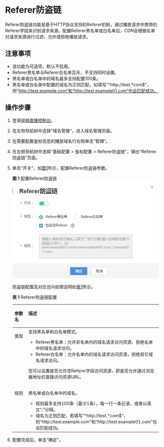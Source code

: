 # Referer防盗链<a name="live_01_0048"></a>

Referer防盗链功能是基于HTTP协议支持的Referer机制，通过播放请求中携带的Referer字段来识别请求来源。配置Referer黑名单或白名单后，CDN会根据名单对请求来源进行过滤，允许或拒绝播放请求。

## 注意事项<a name="zh-cn_topic_0194695754_section9354115514113"></a>

-   该功能为可选项，默认不启用。
-   Referer黑名单与Referer白名单互斥，不支持同时设置。
-   黑名单或白名单中的域名最多支持配置100条。
-   黑名单或白名单中配置的域名为正则匹配。如填写“^http://test.\*com$“，则“http://test.example.com“和“http://test.example01.com“也会匹配成功。

## 操作步骤<a name="zh-cn_topic_0194695754_section12744193714437"></a>

1.  登录[视频直播控制台](https://console.huaweicloud.com/live)。
2.  在左侧导航树中选择“域名管理“，进入域名管理页面。
3.  在需要配置鉴权信息的播放域名行右侧单击“管理“。
4.  在左侧导航树中选择“基础配置 \> 鉴权配置 \> Referer防盗链“，弹出“Referer防盗链“页面。
5.  单击“开关“，如[图1](#zh-cn_topic_0194695754_fig657733201016)所示，配置Referer防盗链参数。

    **图 1**  配置Referer防盗链<a name="zh-cn_topic_0194695754_fig657733201016"></a>  
    ![](figures/配置Referer防盗链.png "配置Referer防盗链")

    防盗链配置及对应访问权限说明如[表1](#zh-cn_topic_0194695754_zh-cn_topic_0129356805_table837817528191)所示。

    **表 1**  Referer防盗链配置

    <a name="zh-cn_topic_0194695754_zh-cn_topic_0129356805_table837817528191"></a>
    <table><thead align="left"><tr id="zh-cn_topic_0194695754_zh-cn_topic_0129356805_zh-cn_topic_0111450891_row19890101885714"><th class="cellrowborder" valign="top" width="20.03%" id="mcps1.2.3.1.1"><p id="zh-cn_topic_0194695754_zh-cn_topic_0129356805_zh-cn_topic_0111450891_p182343561940"><a name="zh-cn_topic_0194695754_zh-cn_topic_0129356805_zh-cn_topic_0111450891_p182343561940"></a><a name="zh-cn_topic_0194695754_zh-cn_topic_0129356805_zh-cn_topic_0111450891_p182343561940"></a>参数名</p>
    </th>
    <th class="cellrowborder" valign="top" width="79.97%" id="mcps1.2.3.1.2"><p id="zh-cn_topic_0194695754_zh-cn_topic_0129356805_zh-cn_topic_0111450891_p6890181895711"><a name="zh-cn_topic_0194695754_zh-cn_topic_0129356805_zh-cn_topic_0111450891_p6890181895711"></a><a name="zh-cn_topic_0194695754_zh-cn_topic_0129356805_zh-cn_topic_0111450891_p6890181895711"></a>描述</p>
    </th>
    </tr>
    </thead>
    <tbody><tr id="zh-cn_topic_0194695754_zh-cn_topic_0129356805_zh-cn_topic_0111450891_row1089016185579"><td class="cellrowborder" valign="top" width="20.03%" headers="mcps1.2.3.1.1 "><p id="zh-cn_topic_0194695754_zh-cn_topic_0129356805_zh-cn_topic_0111450891_p323410562417"><a name="zh-cn_topic_0194695754_zh-cn_topic_0129356805_zh-cn_topic_0111450891_p323410562417"></a><a name="zh-cn_topic_0194695754_zh-cn_topic_0129356805_zh-cn_topic_0111450891_p323410562417"></a>类型</p>
    </td>
    <td class="cellrowborder" valign="top" width="79.97%" headers="mcps1.2.3.1.2 "><div class="p" id="zh-cn_topic_0194695754_p4796204561519"><a name="zh-cn_topic_0194695754_p4796204561519"></a><a name="zh-cn_topic_0194695754_p4796204561519"></a>支持黑名单和白名单模式。<a name="zh-cn_topic_0194695754_ul1528259181510"></a><a name="zh-cn_topic_0194695754_ul1528259181510"></a><ul id="zh-cn_topic_0194695754_ul1528259181510"><li>Referer黑名单：允许非名单内的域名请求访问资源，拒绝名单中的域名请求访问。</li><li>Referer白名单：允许名单内的域名请求访问资源，拒绝其它域名请求访问。</li></ul>
    </div>
    <p id="zh-cn_topic_0194695754_p030612381510"><a name="zh-cn_topic_0194695754_p030612381510"></a><a name="zh-cn_topic_0194695754_p030612381510"></a>您可以设置是否允许空Referer字段访问资源，即是否允许通过浏览器地址栏直接访问资源URL。</p>
    </td>
    </tr>
    <tr id="zh-cn_topic_0194695754_zh-cn_topic_0129356805_zh-cn_topic_0111450891_row4725335657"><td class="cellrowborder" valign="top" width="20.03%" headers="mcps1.2.3.1.1 "><p id="zh-cn_topic_0194695754_zh-cn_topic_0129356805_zh-cn_topic_0111450891_p1872653520517"><a name="zh-cn_topic_0194695754_zh-cn_topic_0129356805_zh-cn_topic_0111450891_p1872653520517"></a><a name="zh-cn_topic_0194695754_zh-cn_topic_0129356805_zh-cn_topic_0111450891_p1872653520517"></a>规则</p>
    </td>
    <td class="cellrowborder" valign="top" width="79.97%" headers="mcps1.2.3.1.2 "><p id="zh-cn_topic_0194695754_zh-cn_topic_0129356805_zh-cn_topic_0111450891_p15426936145216"><a name="zh-cn_topic_0194695754_zh-cn_topic_0129356805_zh-cn_topic_0111450891_p15426936145216"></a><a name="zh-cn_topic_0194695754_zh-cn_topic_0129356805_zh-cn_topic_0111450891_p15426936145216"></a>黑名单或白名单中的域名。</p>
    <a name="zh-cn_topic_0194695754_zh-cn_topic_0129356805_ul1316151174219"></a><a name="zh-cn_topic_0194695754_zh-cn_topic_0129356805_ul1316151174219"></a><ul id="zh-cn_topic_0194695754_zh-cn_topic_0129356805_ul1316151174219"><li>规则最多支持100条（最少1条），每一行一条记录，或者以英文<span class="parmvalue" id="zh-cn_topic_0194695754_zh-cn_topic_0129356805_parmvalue1116131117425"><a name="zh-cn_topic_0194695754_zh-cn_topic_0129356805_parmvalue1116131117425"></a><a name="zh-cn_topic_0194695754_zh-cn_topic_0129356805_parmvalue1116131117425"></a>“;”</span>分隔。</li><li>域名为正则匹配，若填写<span class="parmvalue" id="parmvalue171721618913"><a name="parmvalue171721618913"></a><a name="parmvalue171721618913"></a>“^http://test.*com$”</span>，则<span class="parmvalue" id="parmvalue47171616297"><a name="parmvalue47171616297"></a><a name="parmvalue47171616297"></a>“http://test.example.com”</span>和<span class="parmvalue" id="parmvalue1371721613914"><a name="parmvalue1371721613914"></a><a name="parmvalue1371721613914"></a>“http://test.example01.com”</span>也会匹配成功。</li></ul>
    </td>
    </tr>
    </tbody>
    </table>

6.  配置完成后，单击“确定“。

